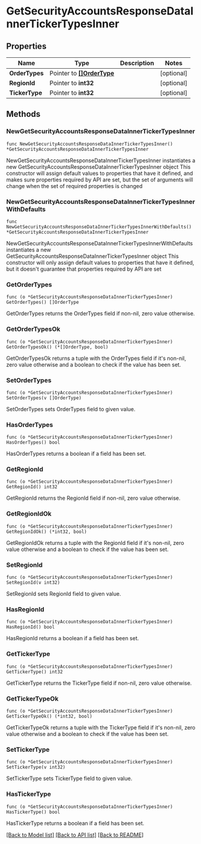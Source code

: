 # GetSecurityAccountsResponseDataInnerTickerTypesInner

## Properties

Name | Type | Description | Notes
------------ | ------------- | ------------- | -------------
**OrderTypes** | Pointer to [**[]OrderType**](OrderType.md) |  | [optional] 
**RegionId** | Pointer to **int32** |  | [optional] 
**TickerType** | Pointer to **int32** |  | [optional] 

## Methods

### NewGetSecurityAccountsResponseDataInnerTickerTypesInner

`func NewGetSecurityAccountsResponseDataInnerTickerTypesInner() *GetSecurityAccountsResponseDataInnerTickerTypesInner`

NewGetSecurityAccountsResponseDataInnerTickerTypesInner instantiates a new GetSecurityAccountsResponseDataInnerTickerTypesInner object
This constructor will assign default values to properties that have it defined,
and makes sure properties required by API are set, but the set of arguments
will change when the set of required properties is changed

### NewGetSecurityAccountsResponseDataInnerTickerTypesInnerWithDefaults

`func NewGetSecurityAccountsResponseDataInnerTickerTypesInnerWithDefaults() *GetSecurityAccountsResponseDataInnerTickerTypesInner`

NewGetSecurityAccountsResponseDataInnerTickerTypesInnerWithDefaults instantiates a new GetSecurityAccountsResponseDataInnerTickerTypesInner object
This constructor will only assign default values to properties that have it defined,
but it doesn't guarantee that properties required by API are set

### GetOrderTypes

`func (o *GetSecurityAccountsResponseDataInnerTickerTypesInner) GetOrderTypes() []OrderType`

GetOrderTypes returns the OrderTypes field if non-nil, zero value otherwise.

### GetOrderTypesOk

`func (o *GetSecurityAccountsResponseDataInnerTickerTypesInner) GetOrderTypesOk() (*[]OrderType, bool)`

GetOrderTypesOk returns a tuple with the OrderTypes field if it's non-nil, zero value otherwise
and a boolean to check if the value has been set.

### SetOrderTypes

`func (o *GetSecurityAccountsResponseDataInnerTickerTypesInner) SetOrderTypes(v []OrderType)`

SetOrderTypes sets OrderTypes field to given value.

### HasOrderTypes

`func (o *GetSecurityAccountsResponseDataInnerTickerTypesInner) HasOrderTypes() bool`

HasOrderTypes returns a boolean if a field has been set.

### GetRegionId

`func (o *GetSecurityAccountsResponseDataInnerTickerTypesInner) GetRegionId() int32`

GetRegionId returns the RegionId field if non-nil, zero value otherwise.

### GetRegionIdOk

`func (o *GetSecurityAccountsResponseDataInnerTickerTypesInner) GetRegionIdOk() (*int32, bool)`

GetRegionIdOk returns a tuple with the RegionId field if it's non-nil, zero value otherwise
and a boolean to check if the value has been set.

### SetRegionId

`func (o *GetSecurityAccountsResponseDataInnerTickerTypesInner) SetRegionId(v int32)`

SetRegionId sets RegionId field to given value.

### HasRegionId

`func (o *GetSecurityAccountsResponseDataInnerTickerTypesInner) HasRegionId() bool`

HasRegionId returns a boolean if a field has been set.

### GetTickerType

`func (o *GetSecurityAccountsResponseDataInnerTickerTypesInner) GetTickerType() int32`

GetTickerType returns the TickerType field if non-nil, zero value otherwise.

### GetTickerTypeOk

`func (o *GetSecurityAccountsResponseDataInnerTickerTypesInner) GetTickerTypeOk() (*int32, bool)`

GetTickerTypeOk returns a tuple with the TickerType field if it's non-nil, zero value otherwise
and a boolean to check if the value has been set.

### SetTickerType

`func (o *GetSecurityAccountsResponseDataInnerTickerTypesInner) SetTickerType(v int32)`

SetTickerType sets TickerType field to given value.

### HasTickerType

`func (o *GetSecurityAccountsResponseDataInnerTickerTypesInner) HasTickerType() bool`

HasTickerType returns a boolean if a field has been set.


[[Back to Model list]](../README.md#documentation-for-models) [[Back to API list]](../README.md#documentation-for-api-endpoints) [[Back to README]](../README.md)


